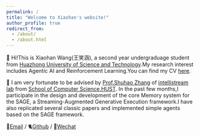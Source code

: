 ```yaml
---
permalink: /
title: "Welcome to Xiaohan's website!"
author_profile: true
redirect_from: 
  - /about/
  - /about.html
---
```


:raising_hand: Hi!This is Xiaohan Wang(王笑涵), a second year undergraduage student from [Huazhong University of Science and Technology](https://www.hust.edu.cn/).My research interest includes Agentic AI and Reinforcement Learning.You can find my CV [here](../assets/xiaohan_CV.pdf).


:construction_worker: I am very fortunate to be advised by [Prof.Shuhao Zhang](https://shuhaozhangtony.github.io/) of [intellistream lab](https://intellistream.github.io/) from [School of Computer Science,HUST](https://cs.hust.edu.cn/).
In the past few months,I participate in the design and development of the core Memory system for the SAGE, a Streaming-Augmented Generative Execution framework.I have also replicated several classic papers and implemented simple agents based on the SAGE framework.



📧[Email](mailto:shawn_wang@hust.edu.cn) / 🐈[Github](https://github.com/LaughKing) / 💬[Wechat](../images/wechat.png)

